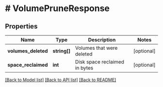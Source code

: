 # # VolumePruneResponse

## Properties

Name | Type | Description | Notes
------------ | ------------- | ------------- | -------------
**volumes_deleted** | **string[]** | Volumes that were deleted | [optional]
**space_reclaimed** | **int** | Disk space reclaimed in bytes | [optional]

[[Back to Model list]](../../README.md#models) [[Back to API list]](../../README.md#endpoints) [[Back to README]](../../README.md)
